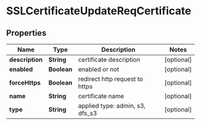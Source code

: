 # SSLCertificateUpdateReqCertificate

## Properties
Name | Type | Description | Notes
------------ | ------------- | ------------- | -------------
**description** | **String** | certificate description |  [optional]
**enabled** | **Boolean** | enabled or not |  [optional]
**forceHttps** | **Boolean** | redirect http request to https |  [optional]
**name** | **String** | certificate name |  [optional]
**type** | **String** | applied type: admin, s3, dfs_s3 |  [optional]
